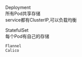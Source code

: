 Deployment  
    所有Pod共享存储  
    service都有ClusterIP,可以负载均衡  

StatefulSet  
    每个Pod有自己的存储  

    Flannel  
    Calico  